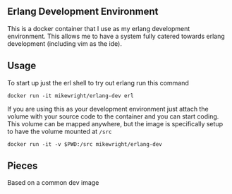 Erlang Development Environment
----------------------------------

This is a docker container that I use as my erlang development environment.  This allows me to have a system fully catered towards
erlang development (including vim as the ide).  

## Usage

To start up just the erl shell to try out erlang run this command

    docker run -it mikewright/erlang-dev erl

If you are using this as your development environment just attach the volume with your source code to the container and
you can start coding.  This volume can be mapped anywhere, but the image is specifically setup to have the volume mounted
at `/src`    

    docker run -it -v $PWD:/src mikewright/erlang-dev

## Pieces

Based on a common dev image
